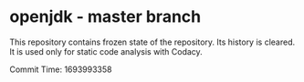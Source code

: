 # openjdk - master branch

This repository contains frozen state of the repository.
Its history is cleared. It is used only for static code
analysis with Codacy.

Commit Time: 1693993358